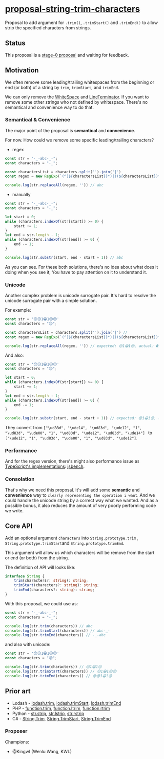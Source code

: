 # [proposal-string-trim-characters](https://github.com/Kingwl/proposal-string-trim-characters)

Proposal to add argument for `.trim()`, `.trimStart()` and `.trimEnd()` to allow strip the specified characters from strings.

## Status

This proposal is a [stage-0 proposal](https://github.com/tc39/proposals/blob/master/stage-0-proposals.md) and waiting for feedback.

## Motivation

We often remove some leading/trailing whitespaces from the beginning or end (or both) of a string by `trim`, `trimStart`, and `trimEnd`.

We can only remove the [WhiteSpace](https://262.ecma-international.org/11.0/#prod-WhiteSpace) and [LineTerminator](https://262.ecma-international.org/11.0/#prod-LineTerminator). If you want to remove some other strings who not defined by whitespace. There's no semantical and convenience way to do that.

### Semantical & Convenience
The major point of the proposal is **semantical** and **convenience**.

For now. How could we remove some specific leading/trailing characters?

- regex

```ts
const str = "-_-abc-_-";
const characters = "-_";

const charactersList = characters.split('').join('|')
const regex = new RegExp(`(^(${charactersList})*)|((${charactersList})*$)`, 'g')

console.log(str.replaceAll(regex, '')) // abc
```

- manually

```ts
const str = "-_-abc-_-";
const characters = "-_";

let start = 0;
while (characters.indexOf(str[start]) >= 0) {
    start += 1;
}
let end = str.length - 1;
while (characters.indexOf(str[end]) >= 0) {
    end -= 1;
}

console.log(str.substr(start, end - start + 1)) // abc
```

As you can see. For these both solutions, there's no idea about what does it doing when you see it, You have to pay attention on it to understand it. 

### Unicode

Another complex problem is unicode surrogate pair. It's hard to resolve the unicode surrogate pair with a simple solution.

For example:

```ts
const str = '😔😒1😀1😒😔'
const characters = "😔";

const charactersList = characters.split('').join('|') // 
const regex = new RegExp(`(^(${charactersList})*)|((${charactersList})*$)`, 'g')

console.log(str.replaceAll(regex, '')) // expected: 😒1😀1😒, actual: �1😀1😒
```

And also:

```ts
const str = '😔😒1😀1😒😔'
const characters = "😔";

let start = 0;
while (characters.indexOf(str[start]) >= 0) {
    start += 1;
}
let end = str.length - 1;
while (characters.indexOf(str[end]) >= 0) {
    end -= 1;
}

console.log(str.substr(start, end - start + 1)) // expected: 😒1😀1😒, actual: �1😀1😒
```
They convert from `["\ud83d", "\ude14", "\ud83d", "\ude12", "1", "\ud83d", "\ude00", "1", "\ud83d", "\ude12", "\ud83d", "\ude14"] ` to `["\ude12", "1", "\ud83d", "\ude00", "1", "\ud83d", "\ude12"]`.

### Performance

And for the regex version, there's might also performance issue as [TypeScript's implementations](https://github.com/microsoft/TypeScript/blob/main/src/compiler/core.ts#L2330-L2344): [jsbench](https://jsbench.me/gjkoxld4au/1).

### Consolation

That's why we need this proposal. It's will add some **semantic** and **convenience** way to `clearly representing the operation i want`. And we could handle the unicode string by a correct way what we wanted. And as a possible bonus, it also reduces the amount of very poorly performing code we write.

## Core API

Add an optional argument `characters` into `String.prototype.trim` ,  `String.prototype.trimStart`and   `String.prototype.trimEnd`. 

This argument will allow us which characters will be remove from the start or end (or both) from the string.

The definition of API will looks like:

```ts
interface String {
    trim(characters?: string): string;
    trimStart(characters?: string): string;
    trimEnd(characters?: string): string;
}

```

With this proposal, we could use as:

```typescript
const str = "-_-abc-_-";
const characters = "-_";

console.log(str.trim(characters)) // abc
console.log(str.trimStart(characters)) // abc-_-
console.log(str.trimEnd(characters)) // -_-abc
```

and also with unicode:

```ts
const str = '😔😒1😀1😒😔'
const characters = "😔";

console.log(str.trim(characters)) // 😒1😀1😒
console.log(str.trimStart(characters)) // 😒1😀1😒😔
console.log(str.trimEnd(characters)) // 😔😒1😀1😒
```

## Prior art

- Lodash - [lodash.trim](https://lodash.com/docs/4.17.15#trim), [lodash.trimStart](https://lodash.com/docs/4.17.15#trimStart), [lodash.trimEnd](https://lodash.com/docs/4.17.15#trimEnd)
- PHP - [function.trim](https://www.php.net/manual/en/function.trim.php), [function.ltrim](https://www.php.net/manual/en/function.ltrim.php), [function.rtrim](https://www.php.net/manual/en/function.rtrim.php)
- Python - [str.strip](https://docs.python.org/3/library/stdtypes.html#str.strip), [str.lstrip](https://docs.python.org/3/library/stdtypes.html#str.lstrip), [str.rstrip](https://docs.python.org/3/library/stdtypes.html#str.rstrip)
- C# - [String.Trim](https://docs.microsoft.com/en-us/dotnet/api/system.string.trim?view=net-5.0), [String.TrimStart](https://docs.microsoft.com/en-us/dotnet/api/system.string.trimstart?view=net-5.0), [String.TrimEnd](https://docs.microsoft.com/en-us/dotnet/api/system.string.trimend?view=net-5.0)

### Proposer

Champions:

- @Kingwl (Wenlu Wang, KWL)

